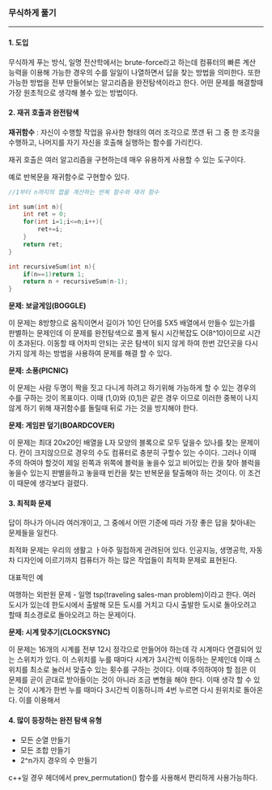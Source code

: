### 무식하게 풀기

------

#### 1. 도입

무식하게 푸는 방식, 일명 전산학에서는 brute-force라고 하는데 컴퓨터의 빠른 계산 능력을 이용해 가능한 경우의 수를 일일이 나열하면서 답을 찾는 방법을 의미한다. 또한 가능한 방법을 전부 만들어보는 알고리즘을 완전탐색이라고 한다. 어떤 문제를 해결할때 가장 원초적으로 생각해 볼수 있는 방법이다.

#### 2. 재귀 호출과 완전탐색

**재귀함수** : 자신이 수행할 작업을 유사한 형태의 여러 조각으로 쪼갠 뒤 그 중 한 조각을 수행하고, 나머지를 자기 자신을 호출해 실행하는 함수를 가리킨다.

재귀 호출은 여러 알고리즘을 구현하는데 매우 유용하게 사용할 수 있는 도구이다.

예로 반복문을 재귀함수로 구현할수 있다.

```c
//1부터 n까지의 합을 계산하는 반복 함수와 재귀 함수

int sum(int n){
    int ret = 0;
    for(int i=1;i<=n;i++){
        ret+=i;
    }
    return ret;
}

int recursiveSum(int n){
    if(n==1)return 1;
    return n + recursiveSum(n-1);
}
```

**문제: 보글게임(BOGGLE)**

이 문제는 8방향으로 움직이면서 길이가 10인 단어를 5X5 배열에서 만들수 있는가를 판별하는 문제인데 이 문제를 완전탐색으로 풀게 될시 시간복잡도 O(8^10)이므로 시간이 초과된다. 이동할 때 어차피 안되는 곳은 탐색이 되지 않게 하여 한번 갔던곳을 다시 가지 않게 하는 방법을 사용하여 문제를 해결 할 수 있다.

**문제: 소풍(PICNIC)**

이 문제는 사람 두명이 짝을 짓고 다니게 하려고 하기위해 가능하게 할 수 있는 경우의 수를 구하는 것이 목표이다. 이때 (1,0)와 (0,1)은 같은 경우 이므로 이러한 중복이 나지 않게 하기 위해 재귀함수를 돌릴때 뒤로 가는 것을 방지해야 한다.

**문제: 게임판 덮기(BOARDCOVER)**

이 문제는 최대 20x20인 배열을 L자 모양의 블록으로 모두 덮을수 있나를 찾는 문제이다. 칸이 크지않으므로 경우의 수도 컴퓨터로 충분히 구할수 있는 수이다. 그러나 이때 주의 하여야 할것이 제일 왼쪽과 위쪽에 블럭을 놓을수 있고 비어있는 칸을 찾아 블럭을 놓을수 있는지 판별을하고 놓을때 빈칸을 찾는 반복문을 탈출해야 하는 것이다. 이 조건이 때문에 생각보다 걸렸다.

#### 3. 최적화 문제

 답이 하나가 아니라 여러개이고, 그 중에서 어떤 기준에 따라 가장 좋은 답을 찾아내는 문제들을 일컨다.

최적화 문제는 우리의 생활고 ㅏ아주 밀접하게 관려된어 있다. 인공지능, 생명공학, 자동차 디자인에 이르기까지 컴퓨터가 하는 많은 작업들이 최적화 문제로 표현된다.

대표적인 예

여행하는 외판원 문제 - 일명 tsp(traveling sales-man problem)이라고 한다. 여러 도시가 있는데 한도시에서 출발해 모든 도시를 거치고 다시 출발한 도시로 돌아오려고 할때 최소경로로 돌아오려고 하는 문제이다.

**문제: 시계 맞추기(CLOCKSYNC)**

이 문제는 16개의 시계를 전부 12시 정각으로 만들어야 하는데 각 시계마다 연결되어 있는 스위치가 있다. 이 스위치를 누를 때마다 시계가 3시간씩 이동하는 문제인데 이때 스위치를 최소로 눌러서 맞출수 있는 횟수를 구하는 것이다. 이때 주의하여야 할 점은 이 문제를 곧이 곧대로 받아들이는 것이 아니라 조금 변형을 해야 한다. 이때 생각 할 수 있는 것이 시계가 한번 누를 때마다 3시간씩 이동하니까 4번 누르면 다시 원위치로 돌아온다. 이를 이용해서 

#### 4. 많이 등장하는 완전 탐색 유형

- 모든 순열 만들기
- 모든 조합 만들기
- 2^n가지 경우의 수 만들기

c++일 경우 <alogithm>헤더에서 prev_permutation() 함수를 사용해서 편리하게 사용가능하다.
